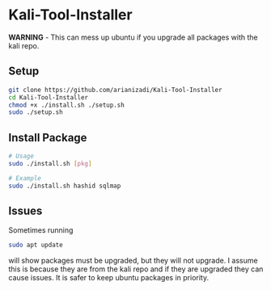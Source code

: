 # Kali-Tool-Installer

**WARNING** - This can mess up ubuntu if you upgrade all packages with the kali repo.

## Setup

```bash
git clone https://github.com/arianizadi/Kali-Tool-Installer
cd Kali-Tool-Installer
chmod +x ./install.sh ./setup.sh
sudo ./setup.sh
```
## Install Package

```bash
# Usage
sudo ./install.sh [pkg]

# Example
sudo ./install.sh hashid sqlmap
```

## Issues

Sometimes running 
```bash
sudo apt update
```
will show packages must be upgraded, but they will not upgrade.
I assume this is because they are from the kali repo and if they are upgraded they can cause issues.
It is safer to keep ubuntu packages in priority.

